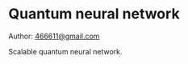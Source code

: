 Quantum neural network
======================

Author: <466611@gmail.com>

Scalable quantum neural network.

